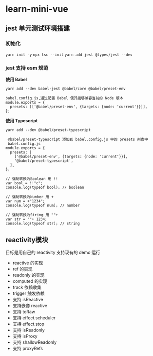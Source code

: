 # learn-mini-vue

## jest 单元测试环境搭建

### 初始化

`yarn init -y`
`npx tsc --init`
`yarn add jest @types/jest --dev`

### jest 支持 esm 规范

**使用 Babel**

```code
yarn add --dev babel-jest @babel/core @babel/preset-env

babel.config.js,通过配置 Babel 使其能够兼容当前的 Node 版本
module.exports = {
  presets: [['@babel/preset-env', {targets: {node: 'current'}}]],
};
```

**使用 Typescript**

```code
yarn add --dev @babel/preset-typescript

 @babel/preset-typescript 添加到 babel.config.js 中的 presets 列表中
 babel.config.js
module.exports = {
  presets: [
    ['@babel/preset-env', {targets: {node: 'current'}}],
    '@babel/preset-typescript',
  ],
};
```

```code
// 强制转换为Boolean 用 !!
var bool = !!"c";
console.log(typeof bool); // boolean

// 强制转换为Number 用 +
var num = +"1234";
console.log(typeof num); // number

// 强制转换为String 用 ""+
var str = ""+ 1234;
console.log(typeof str); // string
```

## reactivity模块

目标是用自己的 reactivity 支持现有的 demo 运行

-  reactive 的实现
-  ref 的实现
-  readonly 的实现
-  computed 的实现
-  track 依赖收集
-  trigger 触发依赖
-  支持 isReactive
-  支持嵌套 reactive
-  支持 toRaw
-  支持 effect.scheduler
-  支持 effect.stop
-  支持 isReadonly
-  支持 isProxy
-  支持 shallowReadonly
-  支持 proxyRefs